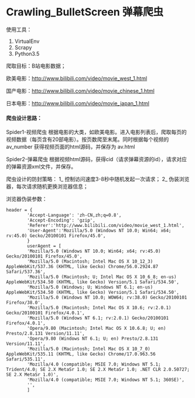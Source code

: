 # Crawling_BulletScreen 弹幕爬虫

使用工具：

1.	VirtualEnv
2.	Scrapy
3.	Python3.5

爬取目标：B站电影数据；

欧美电影：http://www.bilibili.com/video/movie_west_1.html

国产电影：http://www.bilibili.com/video/movie_chinese_1.html

日本电影：http://www.bilibili.com/video/movie_japan_1.html


#### 爬虫设计思路：

Spider1-视频爬虫
根据电影的大类，如欧美电影。进入电影列表后，爬取每页的视频数据（每页含有20部电影）。按页数爬至末尾。同时根据每个视频的av_number 获得视频页面的html源码，并保存为 av<number>.html


Spider2-弹幕爬虫
根据视频html源码，获得cid（请求弹幕资源的id），请求对应的弹幕资源xml文件，并保存。


爬虫设计的防封策略：
1_	控制访问速度3-8秒中随机发起一次请求；
2_	伪装浏览器，每次请求随机更换浏览器信息；


浏览器伪装参数：

```
header = {
		'Accept-Language': 'zh-CN,zh;q=0.8',
		'Accept-Encoding': 'gzip',
		'Referer':'http://www.bilibili.com/video/movie_west_1.html',
		'User-Agent':'Mozilla/5.0 (Windows NT 10.0; Win64; x64; rv:45.0) Gecko/20100101 Firefox/45.0',
		}
		userAgent = [
		'Mozilla/5.0 (Windows NT 10.0; Win64; x64; rv:45.0) Gecko/20100101 Firefox/45.0',
		'Mozilla/5.0 (Macintosh; Intel Mac OS X 10_12_3) AppleWebKit/537.36 (KHTML, like Gecko) Chrome/56.0.2924.87 Safari/537.36',
		'Mozilla/5.0 (Macintosh; U; Intel Mac OS X 10_6_8; en-us) AppleWebKit/534.50 (KHTML, like Gecko) Version/5.1 Safari/534.50',
		'Mozilla/5.0 (Windows; U; Windows NT 6.1; en-us) AppleWebKit/534.50 (KHTML, like Gecko) Version/5.1 Safari/534.50',
		'Mozilla/5.0 (Windows NT 10.0; WOW64; rv:38.0) Gecko/20100101 Firefox/38.0',
		'Mozilla/5.0 (Macintosh; Intel Mac OS X 10.6; rv:2.0.1) Gecko/20100101 Firefox/4.0.1',
		'Mozilla/5.0 (Windows NT 6.1; rv:2.0.1) Gecko/20100101 Firefox/4.0.1',
		'Opera/9.80 (Macintosh; Intel Mac OS X 10.6.8; U; en) Presto/2.8.131 Version/11.11',
		'Opera/9.80 (Windows NT 6.1; U; en) Presto/2.8.131 Version/11.11',
		'Mozilla/5.0 (Macintosh; Intel Mac OS X 10_7_0) AppleWebKit/535.11 (KHTML, like Gecko) Chrome/17.0.963.56 Safari/535.11',
		'Mozilla/4.0 (compatible; MSIE 7.0; Windows NT 5.1; Trident/4.0; SE 2.X MetaSr 1.0; SE 2.X MetaSr 1.0; .NET CLR 2.0.50727; SE 2.X MetaSr 1.0)',
		'Mozilla/4.0 (compatible; MSIE 7.0; Windows NT 5.1; 360SE)',
		'',
		]

```
